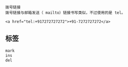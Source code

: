 
```
拨号链接
拨号链接与邮箱发送（ mailto）链接书写类似，不过使用的是 tel。

<a href="tel:+917272727272">+91-7272727272</a>
```

## 标签

```html
mark
ins
del
```
